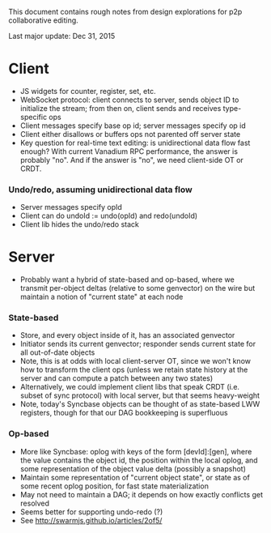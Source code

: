 This document contains rough notes from design explorations for p2p
collaborative editing.

Last major update: Dec 31, 2015

# Client

- JS widgets for counter, register, set, etc.
- WebSocket protocol: client connects to server, sends object ID to initialize
  the stream; from then on, client sends and receives type-specific ops
- Client messages specify base op id; server messages specify op id
- Client either disallows or buffers ops not parented off server state
- Key question for real-time text editing: is unidirectional data flow fast
  enough? With current Vanadium RPC performance, the answer is probably "no".
  And if the answer is "no", we need client-side OT or CRDT.

### Undo/redo, assuming unidirectional data flow

- Server messages specify opId
- Client can do undoId := undo(opId) and redo(undoId)
- Client lib hides the undo/redo stack

# Server

- Probably want a hybrid of state-based and op-based, where we transmit
  per-object deltas (relative to some genvector) on the wire but maintain a
  notion of "current state" at each node

### State-based

- Store, and every object inside of it, has an associated genvector
- Initiator sends its current genvector; responder sends current state for all
  out-of-date objects
- Note, this is at odds with local client-server OT, since we won't know how to
  transform the client ops (unless we retain state history at the server and can
  compute a patch between any two states)
- Alternatively, we could implement client libs that speak CRDT (i.e. subset of
  sync protocol) with local server, but that seems heavy-weight
- Note, today's Syncbase objects can be thought of as state-based LWW registers,
  though for that our DAG bookkeeping is superfluous

### Op-based

- More like Syncbase: oplog with keys of the form [devId]:[gen], where the value
  contains the object id, the position within the local oplog, and some
  representation of the object value delta (possibly a snapshot)
- Maintain some representation of "current object state", or state as of some
  recent oplog position, for fast state materialization
- May not need to maintain a DAG; it depends on how exactly conflicts get
  resolved
- Seems better for supporting undo-redo (?)
- See http://swarmjs.github.io/articles/2of5/
